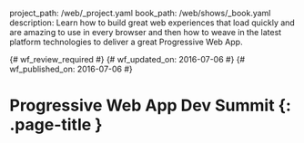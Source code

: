 project_path: /web/_project.yaml
book_path: /web/shows/_book.yaml
description: Learn how to build great web experiences that load quickly and are amazing to use in every browser and then how to weave in the latest platform technologies to deliver a great Progressive Web App.

{# wf_review_required #}
{# wf_updated_on: 2016-07-06 #}
{# wf_published_on: 2016-07-06 #}

# Progressive Web App Dev Summit {: .page-title }


